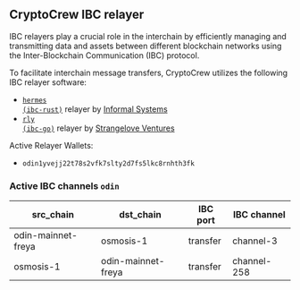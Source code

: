 ## CryptoCrew IBC relayer
IBC relayers play a crucial role in the interchain by efficiently managing and transmitting data and assets between different blockchain networks using the Inter-Blockchain Communication (IBC) protocol.

To facilitate interchain message transfers, CryptoCrew utilizes the following IBC relayer software: 
- <a href="https://github.com/informalsystems/hermes"><code>hermes (ibc-rust)</code></a> relayer by [Informal Systems](https://github.com/informalsystems)
- <a href="https://github.com/cosmos/relayer"><code>rly (ibc-go)</code></a> relayer by [Strangelove Ventures](https://github.com/strangelove-ventures)

Active Relayer Wallets:

- `odin1yvejj22t78s2vfk7slty2d7fs5lkc8rnhth3fk`

### Active IBC channels `odin`
| src_chain | dst_chain | IBC port | IBC channel |
| --------------- | --------------- | ------------ | -------------- |
| odin-mainnet-freya | osmosis-1 | transfer | channel-3 |
| osmosis-1 | odin-mainnet-freya | transfer | channel-258 |